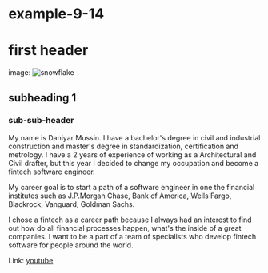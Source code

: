 # example-9-14

# first header

image: ![snowflake](https://th.bing.com/th/id/R.cb8b5a191f1a7edc7e68d56ccf97024a?rik=27I86f4jzpeulw&riu=http%3a%2f%2fmarionowen.files.wordpress.com%2f2012%2f01%2fimg_3550-purple-orange-snowflake.jpg&ehk=CwBP3dIzMdOEUXwjpS5jXk1CqJnXEPTXN%2bBQ8o%2bxK4M%3d&risl=&pid=ImgRaw&r=0)

## subheading 1

### sub-sub-header 

My name is Daniyar Mussin. I have a bachelor's degree in civil and industrial construction and master's degree in standardization, certification and metrology. I have a 2 years of experience of working as a Architectural and Civil drafter, but this year I decided to change my occupation and become a fintech software engineer.

My career goal is to start a path of a software engineer in one the financial institutes such as J.P.Morgan Chase, Bank of America, Wells Fargo, Blackrock, Vanguard, Goldman Sachs.

I chose a fintech as a career path because I always had an interest to find out how do all financial processes happen, what's the inside of a great companies. I want to be a part of a team of specialists who develop fintech software for people around the world.

Link: [youtube](https://www.youtube.com/)


